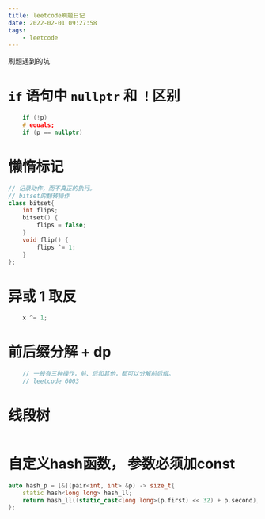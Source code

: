 ```yaml
---
title: leetcode刷题日记
date: 2022-02-01 09:27:58
tags: 
	- leetcode
---
```


刷题遇到的坑

<!-- more -->
# `if` 语句中 `nullptr` 和 `！`区别
```c++
    if (!p)
    # equals;
    if (p == nullptr)
```

# 懒惰标记
```c++
// 记录动作，而不真正的执行。
// bitset的翻转操作
class bitset{
    int flips;
    bitset() {
        flips = false;
    }
    void flip() {
        flips ^= 1;
    }
};
```

# 异或 1 取反
```c++
    x ^= 1;
```

# 前后缀分解 + dp
```c++
    // 一般有三种操作，前、后和其他，都可以分解前后缀。
    // leetcode 6003
```

# 线段树
```c++

```

# 自定义hash函数， 参数必须加const
```c++
auto hash_p = [&](pair<int, int> &p) -> size_t{
    static hash<long long> hash_ll;
    return hash_ll((static_cast<long long>(p.first) << 32) + p.second);
};
```